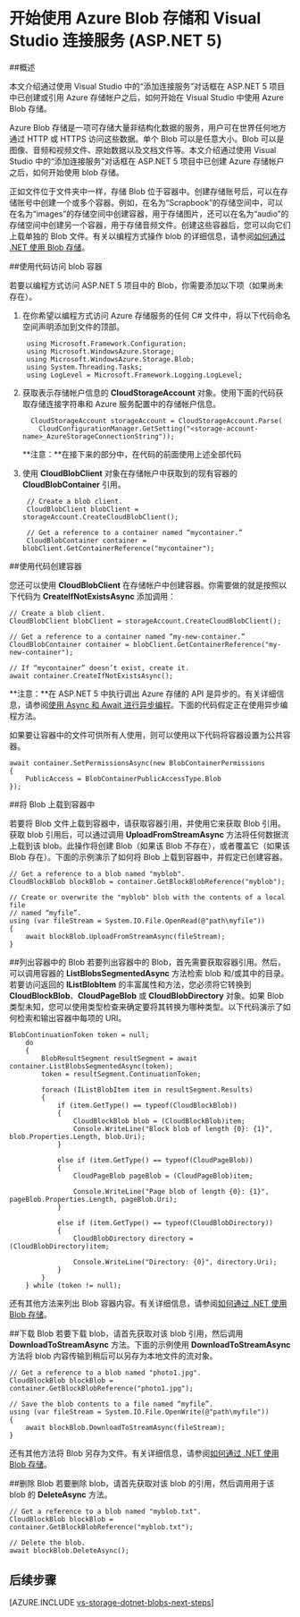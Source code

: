 <properties
	pageTitle="开始使用 blob 存储和 Visual Studio 连接服务 (ASP.NET 5) | Azure"
	description="在使用 Visual Studio 连接服务创建存储帐户后，如何开始在 Visual Studio ASP.NET 5 项目中使用 Azure Blob 存储"
	services="storage"
	documentationCenter=""
	authors="TomArcher"
	manager="douge"
	editor=""/>

<tags 
	ms.service="storage"
	ms.date="12/16/2015"
	wacn.date="01/14/2016"/>

# 开始使用 Azure Blob 存储和 Visual Studio 连接服务 (ASP.NET 5)

##概述

本文介绍通过使用 Visual Studio 中的“添加连接服务”对话框在 ASP.NET 5 项目中已创建或引用 Azure 存储帐户之后，如何开始在 Visual Studio 中使用 Azure Blob 存储。

Azure Blob 存储是一项可存储大量非结构化数据的服务，用户可在世界任何地方通过 HTTP 或 HTTPS 访问这些数据。单个 Blob 可以是任意大小。Blob 可以是图像、音频和视频文件、原始数据以及文档文件等。本文介绍通过使用 Visual Studio 中的“添加连接服务”对话框在 ASP.NET 5 项目中已创建 Azure 存储帐户之后，如何开始使用 blob 存储。

正如文件位于文件夹中一样，存储 Blob 位于容器中。创建存储账号后，可以在存储账号中创建一个或多个容器。例如，在名为“Scrapbook”的存储空间中，可以在名为“images”的存储空间中创建容器，用于存储图片，还可以在名为“audio”的存储空间中创建另一个容器，用于存储音频文件。创建这些容器后，您可以向它们上载单独的 Blob 文件。有关以编程方式操作 blob 的详细信息，请参阅[如何通过 .NET 使用 Blob 存储](/documentation/articles/storage-dotnet-how-to-use-blobs "如何通过 .NET 使用 Blob 存储")。



##使用代码访问 blob 容器

若要以编程方式访问 ASP.NET 5 项目中的 Blob，你需要添加以下项（如果尚未存在）。

1. 在你希望以编程方式访问 Azure 存储服务的任何 C# 文件中，将以下代码命名空间声明添加到文件的顶部。

		using Microsoft.Framework.Configuration;
		using Microsoft.WindowsAzure.Storage;
		using Microsoft.WindowsAzure.Storage.Blob;
		using System.Threading.Tasks;
		using LogLevel = Microsoft.Framework.Logging.LogLevel;

2. 获取表示存储帐户信息的 **CloudStorageAccount** 对象。使用下面的代码获取存储连接字符串和 Azure 服务配置中的存储帐户信息。

		 CloudStorageAccount storageAccount = CloudStorageAccount.Parse(
		   CloudConfigurationManager.GetSetting("<storage-account-name>_AzureStorageConnectionString"));

    **注意：**在接下来的部分中，在代码的前面使用上述全部代码


3. 使用 **CloudBlobClient** 对象在存储帐户中获取到的现有容器的 **CloudBlobContainer** 引用。

		// Create a blob client.
		CloudBlobClient blobClient = storageAccount.CreateCloudBlobClient();

        // Get a reference to a container named “mycontainer.”
        CloudBlobContainer container = blobClient.GetContainerReference("mycontainer");



##使用代码创建容器

您还可以使用 **CloudBlobClient** 在存储帐户中创建容器。你需要做的就是按照以下代码为 **CreateIfNotExistsAsync** 添加调用：

	// Create a blob client.
    CloudBlobClient blobClient = storageAccount.CreateCloudBlobClient();

    // Get a reference to a container named “my-new-container.”
    CloudBlobContainer container = blobClient.GetContainerReference("my-new-container");

    // If “mycontainer” doesn’t exist, create it.
    await container.CreateIfNotExistsAsync();


**注意：**在 ASP.NET 5 中执行调出 Azure 存储的 API 是异步的。有关详细信息，请参阅[使用 Async 和 Await 进行异步编程](http://msdn.microsoft.com/zh-cn/library/hh191443.aspx)。下面的代码假定正在使用异步编程方法。

如果要让容器中的文件可供所有人使用，则可以使用以下代码将容器设置为公共容器。

	await container.SetPermissionsAsync(new BlobContainerPermissions
    {
        PublicAccess = BlobContainerPublicAccessType.Blob
    });

##将 Blob 上载到容器中

若要将 Blob 文件上载到容器中，请获取容器引用，并使用它来获取 Blob 引用。获取 blob 引用后，可以通过调用 **UploadFromStreamAsync** 方法将任何数据流上载到该 blob。此操作将创建 Blob（如果该 Blob 不存在），或者覆盖它（如果该 Blob 存在）。下面的示例演示了如何将 Blob 上载到容器中，并假定已创建容器。

	// Get a reference to a blob named "myblob".
    CloudBlockBlob blockBlob = container.GetBlockBlobReference("myblob");

    // Create or overwrite the "myblob" blob with the contents of a local file
    // named “myfile”.
    using (var fileStream = System.IO.File.OpenRead(@"path\myfile"))
    {
        await blockBlob.UploadFromStreamAsync(fileStream);
    }

##列出容器中的 Blob
若要列出容器中的 Blob，首先需要获取容器引用。然后，可以调用容器的 **ListBlobsSegmentedAsync** 方法检索 blob 和/或其中的目录。若要访问返回的 **IListBlobItem** 的丰富属性和方法，您必须将它转换到 **CloudBlockBlob**、**CloudPageBlob** 或 **CloudBlobDirectory** 对象。如果 Blob 类型未知，您可以使用类型检查来确定要将其转换为哪种类型。以下代码演示了如何检索和输出容器中每项的 URI。

	BlobContinuationToken token = null;
        do
        {
            BlobResultSegment resultSegment = await container.ListBlobsSegmentedAsync(token);
            token = resultSegment.ContinuationToken;

            foreach (IListBlobItem item in resultSegment.Results)
            {
                if (item.GetType() == typeof(CloudBlockBlob))
                {
                    CloudBlockBlob blob = (CloudBlockBlob)item;
                    Console.WriteLine("Block blob of length {0}: {1}", blob.Properties.Length, blob.Uri);
                }

                else if (item.GetType() == typeof(CloudPageBlob))
                {
                    CloudPageBlob pageBlob = (CloudPageBlob)item;

                    Console.WriteLine("Page blob of length {0}: {1}", pageBlob.Properties.Length, pageBlob.Uri);
                }

                else if (item.GetType() == typeof(CloudBlobDirectory))
                {
                    CloudBlobDirectory directory = (CloudBlobDirectory)item;

                    Console.WriteLine("Directory: {0}", directory.Uri);
                }
            }
        } while (token != null);

还有其他方法来列出 Blob 容器内容。有关详细信息，请参阅[如何通过 .NET 使用 Blob 存储](/documentation/articles/storage-dotnet-how-to-use-blobs#list-the-blobs-in-a-container)。

##下载 Blob
若要下载 blob，请首先获取对该 blob 引用，然后调用 **DownloadToStreamAsync** 方法。下面的示例使用 **DownloadToStreamAsync** 方法将 blob 内容传输到稍后可以另存为本地文件的流对象。

	// Get a reference to a blob named "photo1.jpg".
	CloudBlockBlob blockBlob = container.GetBlockBlobReference("photo1.jpg");

	// Save the blob contents to a file named “myfile”.
	using (var fileStream = System.IO.File.OpenWrite(@"path\myfile"))
	{
    	await blockBlob.DownloadToStreamAsync(fileStream);
	}

还有其他方法将 Blob 另存为文件。有关详细信息，请参阅[如何通过 .NET 使用 Blob 存储](/documentation/articles/storage-dotnet-how-to-use-blobs#download-blobs)。

##删除 Blob
若要删除 blob，请首先获取对该 blob 的引用，然后调用用于该 blob 的 **DeleteAsync** 方法。

	// Get a reference to a blob named "myblob.txt".
	CloudBlockBlob blockBlob = container.GetBlockBlobReference("myblob.txt");

	// Delete the blob.
	await blockBlob.DeleteAsync();

## 后续步骤

[AZURE.INCLUDE [vs-storage-dotnet-blobs-next-steps](../includes/vs-storage-dotnet-blobs-next-steps.md)]

<!---HONumber=Mooncake_0104_2016-->